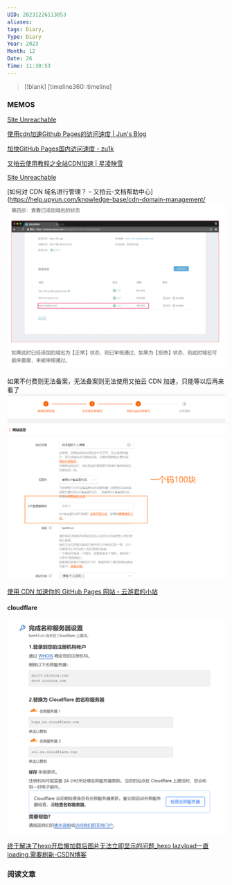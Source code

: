 ```yaml
---
UID: 20231226113053
aliases: 
tags: Diary,
Type: Diary
Year: 2023
Month: 12
Date: 26
Time: 11:30:53
---
```

> [!blank] 
> [timeline360::timeline]


### MEMOS

[Site Unreachable](https://xingpingcn.top/%E4%B8%BAvolantis%E6%B7%BB%E5%8A%A0cdn%E5%8A%A0%E9%80%9F.html)

[使用cdn加速Github Pages的访问速度 | Jun's Blog](https://www.jun997.xyz/2022/05/18/62ef741104da.html#5-%E5%8F%88%E6%8B%8D%E4%BA%91)

[加快GitHub Pages国内访问速度 - zu1k](https://zu1k.com/posts/coding/speedup-github-page/)

[又拍云使用教程之全站CDN加速 | 星凌映雪](https://blog.xinglingyingxue.com/posts/27514/)

[Site Unreachable](https://www.qinxing.xyz/posts/54ce21be/)

[如何对 CDN 域名进行管理？ – 又拍云-文档帮助中心](https://help.upyun.com/knowledge-base/cdn-domain-management/
![](asset/Pasted%20image%2020231226121132.png)

如果不付费则无法备案，无法备案则无法使用又拍云 CDN 加速，只能等以后再来看了
![](asset/Pasted%20image%2020231226122107.png)

[使用 CDN 加速你的 GitHub Pages 网站 - 云游君的小站](https://www.yunyoujun.cn/posts/use-cdn-speed-up-site)

#### cloudflare

![](asset/Pasted%20image%2020231226142414.png)

[终于解决了hexo开启懒加载后图片无法立即显示的问题\_hexo lazyload一直loading,需要刷新-CSDN博客](https://blog.csdn.net/qq_41911142/article/details/124253167)

### 阅读文章




